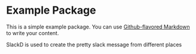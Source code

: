 # Example Package

This is a simple example package. You can use
[Github-flavored Markdown](https://guides.github.com/features/mastering-markdown/)
to write your content.

SlackD is used to create the pretty slack message from different places